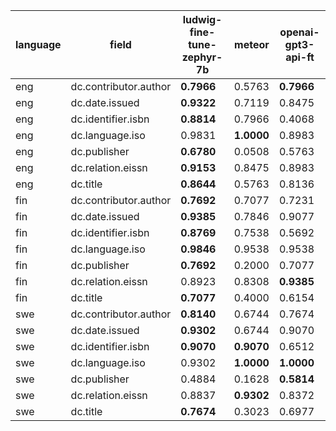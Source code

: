 | language   | field                 | ludwig-fine-tune-zephyr-7b   | meteor     | openai-gpt3-api-ft   |
|------------|-----------------------|------------------------------|------------|----------------------|
| eng        | dc.contributor.author | **0.7966**                   | 0.5763     | **0.7966**           |
| eng        | dc.date.issued        | **0.9322**                   | 0.7119     | 0.8475               |
| eng        | dc.identifier.isbn    | **0.8814**                   | 0.7966     | 0.4068               |
| eng        | dc.language.iso       | 0.9831                       | **1.0000** | 0.8983               |
| eng        | dc.publisher          | **0.6780**                   | 0.0508     | 0.5763               |
| eng        | dc.relation.eissn     | **0.9153**                   | 0.8475     | 0.8983               |
| eng        | dc.title              | **0.8644**                   | 0.5763     | 0.8136               |
| fin        | dc.contributor.author | **0.7692**                   | 0.7077     | 0.7231               |
| fin        | dc.date.issued        | **0.9385**                   | 0.7846     | 0.9077               |
| fin        | dc.identifier.isbn    | **0.8769**                   | 0.7538     | 0.5692               |
| fin        | dc.language.iso       | **0.9846**                   | 0.9538     | 0.9538               |
| fin        | dc.publisher          | **0.7692**                   | 0.2000     | 0.7077               |
| fin        | dc.relation.eissn     | 0.8923                       | 0.8308     | **0.9385**           |
| fin        | dc.title              | **0.7077**                   | 0.4000     | 0.6154               |
| swe        | dc.contributor.author | **0.8140**                   | 0.6744     | 0.7674               |
| swe        | dc.date.issued        | **0.9302**                   | 0.6744     | 0.9070               |
| swe        | dc.identifier.isbn    | **0.9070**                   | **0.9070** | 0.6512               |
| swe        | dc.language.iso       | 0.9302                       | **1.0000** | **1.0000**           |
| swe        | dc.publisher          | 0.4884                       | 0.1628     | **0.5814**           |
| swe        | dc.relation.eissn     | 0.8837                       | **0.9302** | 0.8372               |
| swe        | dc.title              | **0.7674**                   | 0.3023     | 0.6977               |
